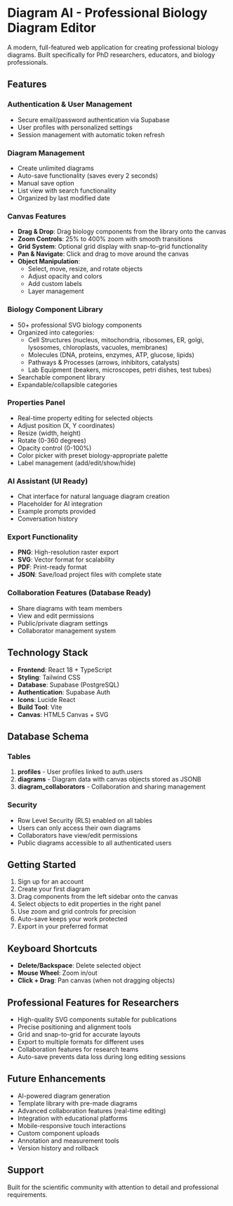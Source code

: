 # Diagram AI - Professional Biology Diagram Editor

A modern, full-featured web application for creating professional biology diagrams. Built specifically for PhD researchers, educators, and biology professionals.

## Features

### Authentication & User Management
- Secure email/password authentication via Supabase
- User profiles with personalized settings
- Session management with automatic token refresh

### Diagram Management
- Create unlimited diagrams
- Auto-save functionality (saves every 2 seconds)
- Manual save option
- List view with search functionality
- Organized by last modified date

### Canvas Features
- **Drag & Drop**: Drag biology components from the library onto the canvas
- **Zoom Controls**: 25% to 400% zoom with smooth transitions
- **Grid System**: Optional grid display with snap-to-grid functionality
- **Pan & Navigate**: Click and drag to move around the canvas
- **Object Manipulation**:
  - Select, move, resize, and rotate objects
  - Adjust opacity and colors
  - Add custom labels
  - Layer management

### Biology Component Library
- 50+ professional SVG biology components
- Organized into categories:
  - Cell Structures (nucleus, mitochondria, ribosomes, ER, golgi, lysosomes, chloroplasts, vacuoles, membranes)
  - Molecules (DNA, proteins, enzymes, ATP, glucose, lipids)
  - Pathways & Processes (arrows, inhibitors, catalysts)
  - Lab Equipment (beakers, microscopes, petri dishes, test tubes)
- Searchable component library
- Expandable/collapsible categories

### Properties Panel
- Real-time property editing for selected objects
- Adjust position (X, Y coordinates)
- Resize (width, height)
- Rotate (0-360 degrees)
- Opacity control (0-100%)
- Color picker with preset biology-appropriate palette
- Label management (add/edit/show/hide)

### AI Assistant (UI Ready)
- Chat interface for natural language diagram creation
- Placeholder for AI integration
- Example prompts provided
- Conversation history

### Export Functionality
- **PNG**: High-resolution raster export
- **SVG**: Vector format for scalability
- **PDF**: Print-ready format
- **JSON**: Save/load project files with complete state

### Collaboration Features (Database Ready)
- Share diagrams with team members
- View and edit permissions
- Public/private diagram settings
- Collaborator management system

## Technology Stack

- **Frontend**: React 18 + TypeScript
- **Styling**: Tailwind CSS
- **Database**: Supabase (PostgreSQL)
- **Authentication**: Supabase Auth
- **Icons**: Lucide React
- **Build Tool**: Vite
- **Canvas**: HTML5 Canvas + SVG

## Database Schema

### Tables
1. **profiles** - User profiles linked to auth.users
2. **diagrams** - Diagram data with canvas objects stored as JSONB
3. **diagram_collaborators** - Collaboration and sharing management

### Security
- Row Level Security (RLS) enabled on all tables
- Users can only access their own diagrams
- Collaborators have view/edit permissions
- Public diagrams accessible to all authenticated users

## Getting Started

1. Sign up for an account
2. Create your first diagram
3. Drag components from the left sidebar onto the canvas
4. Select objects to edit properties in the right panel
5. Use zoom and grid controls for precision
6. Auto-save keeps your work protected
7. Export in your preferred format

## Keyboard Shortcuts

- **Delete/Backspace**: Delete selected object
- **Mouse Wheel**: Zoom in/out
- **Click + Drag**: Pan canvas (when not dragging objects)

## Professional Features for Researchers

- High-quality SVG components suitable for publications
- Precise positioning and alignment tools
- Grid and snap-to-grid for accurate layouts
- Export to multiple formats for different uses
- Collaboration features for research teams
- Auto-save prevents data loss during long editing sessions

## Future Enhancements

- AI-powered diagram generation
- Template library with pre-made diagrams
- Advanced collaboration features (real-time editing)
- Integration with educational platforms
- Mobile-responsive touch interactions
- Custom component uploads
- Annotation and measurement tools
- Version history and rollback

## Support

Built for the scientific community with attention to detail and professional requirements.
